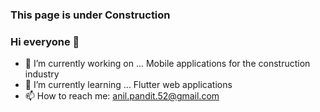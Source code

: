 ### This page is under Construction 

### Hi everyone 👋 


- 🔭 I’m currently working on ... Mobile applications for the construction industry
- 🌱 I’m currently learning ... Flutter web applications
- 📫 How to reach me: anil.pandit.52@gmail.com

